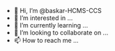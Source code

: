 - 👋 Hi, I’m @baskar-HCMS-CCS
- 👀 I’m interested in ...
- 🌱 I’m currently learning ...
- 💞️ I’m looking to collaborate on ...
- 📫 How to reach me ...

<!---
baskar-HCMS-CCS/baskar-HCMS-CCS is a ✨ special ✨ repository because its `README.md` (this file) appears on your GitHub profile.
You can click the Preview link to take a look at your changes.
--->
